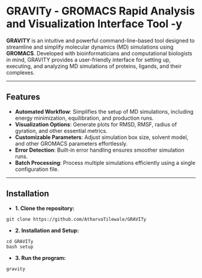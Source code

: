 # GRAVITy - GROMACS Rapid Analysis and Visualization Interface Tool -y

**GRAVITY** is an intuitive and powerful command-line-based tool designed to streamline and simplify molecular dynamics (MD) simulations using **GROMACS**. Developed with bioinformaticians and computational biologists in mind, GRAVITY provides a user-friendly interface for setting up, executing, and analyzing MD simulations of proteins, ligands, and their complexes.

---

## Features

- **Automated Workflow**: Simplifies the setup of MD simulations, including energy minimization, equilibration, and production runs.
- **Visualization Options**: Generate plots for RMSD, RMSF, radius of gyration, and other essential metrics.
- **Customizable Parameters**: Adjust simulation box size, solvent model, and other GROMACS parameters effortlessly.
- **Error Detection**: Built-in error handling ensures smoother simulation runs.
- **Batch Processing**: Process multiple simulations efficiently using a single configuration file.

---

## Installation
- **1. Clone the repository:**

```
git clone https://github.com/AtharvaTilewale/GRAVITy
```
- **2. Installation and Setup:**
```
cd GRAVITy
bash setup
````
- **3. Run the program:**
```
gravity
```
